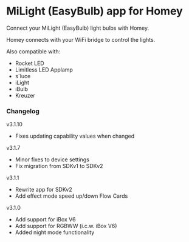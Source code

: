 # MiLight (EasyBulb) app for Homey  
Connect your MiLight (EasyBulb) light bulbs with Homey.

Homey connects with your WiFi bridge to control the lights.

Also compatible with:
- Rocket LED
- Limitless LED Applamp
- s`luce
- iLight
- iBulb
- Kreuzer

### Changelog
v3.1.10
- Fixes updating capability values when changed

v3.1.7
- Minor fixes to device settings
- Fix migration from SDKv1 to SDKv2

v3.1.1
- Rewrite app for SDKv2
- Add effect mode speed up/down Flow Cards

v3.1.0
- Add support for iBox V6
- Add support for RGBWW (i.c.w. iBox V6)
- Added night mode functionality